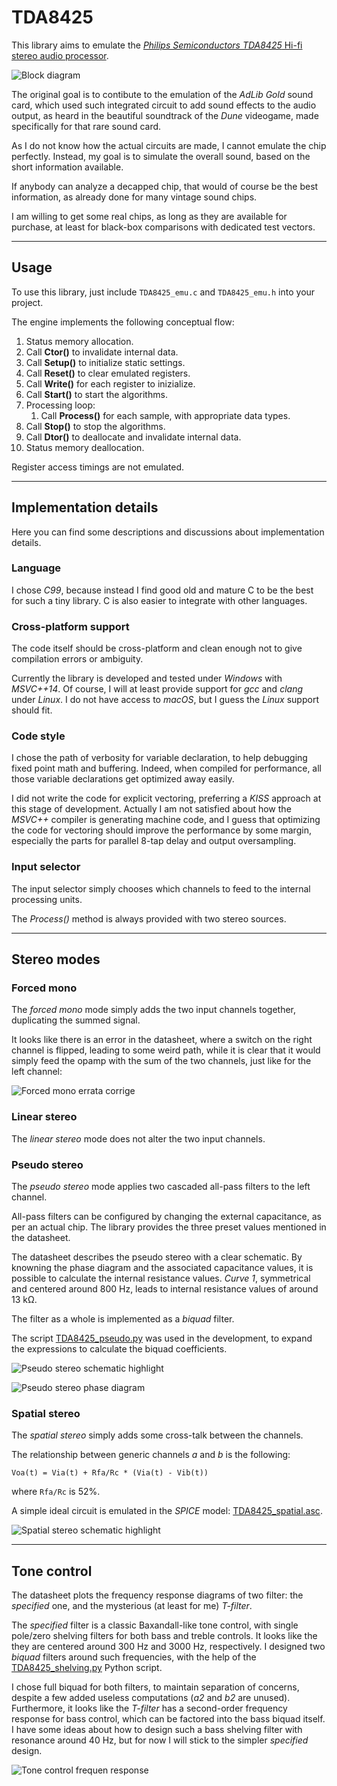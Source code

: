 # TDA8425

This library aims to emulate the
[*Philips Semiconductors TDA8425* Hi-fi stereo audio processor](doc/TDA8425.pdf).

![Block diagram](doc/block_diagram.png)

The original goal is to contibute to the emulation of the *AdLib Gold* sound
card, which used such integrated circuit to add sound effects to the audio
output, as heard in the beautiful soundtrack of the *Dune* videogame, made
specifically for that rare sound card.

As I do not know how the actual circuits are made, I cannot emulate the chip
perfectly. Instead, my goal is to simulate the overall sound, based on the
short information available.

If anybody can analyze a decapped chip, that would of course be the best
information, as already done for many vintage sound chips.

I am willing to get some real chips, as long as they are available for
purchase, at least for black-box comparisons with dedicated test vectors.

_______________________________________________________________________________

## Usage

To use this library, just include `TDA8425_emu.c` and `TDA8425_emu.h`
into your project.

The engine implements the following conceptual flow:

1. Status memory allocation.
2. Call **Ctor()** to invalidate internal data.
3. Call **Setup()** to initialize static settings.
4. Call **Reset()** to clear emulated registers.
5. Call **Write()** for each register to inizialize.
6. Call **Start()** to start the algorithms.
7. Processing loop:
    1. Call **Process()** for each sample, with appropriate data types.
8. Call **Stop()** to stop the algorithms.
9. Call **Dtor()** to deallocate and invalidate internal data.
10. Status memory deallocation.

Register access timings are not emulated.

_______________________________________________________________________________

## Implementation details

Here you can find some descriptions and discussions about implementation
details.


### Language

I chose *C99*, because instead I find good old and mature C to be the best for
such a tiny library. C is also easier to integrate with other languages.


### Cross-platform support

The code itself should be cross-platform and clean enough not to give
compilation errors or ambiguity.

Currently the library is developed and tested under *Windows* with *MSVC++14*.
Of course, I will at least provide support for *gcc* and *clang* under *Linux*.
I do not have access to *macOS*, but I guess the *Linux* support should fit.


### Code style

I chose the path of verbosity for variable declaration, to help debugging fixed
point math and buffering. Indeed, when compiled for performance, all those
variable declarations get optimized away easily.

I did not write the code for explicit vectoring, preferring a *KISS* approach
at this stage of development. Actually I am not satisfied about how the
*MSVC++* compiler is generating machine code, and I guess that optimizing the
code for vectoring should improve the performance by some margin, especially
the parts for parallel 8-tap delay and output oversampling.


### Input selector

The input selector simply chooses which channels to feed to the internal
processing units.

The *Process()* method is always provided with two stereo sources.

_______________________________________________________________________________

## Stereo modes

### Forced mono

The *forced mono* mode simply adds the two input channels together, duplicating
the summed signal.

It looks like there is an error in the datasheet, where a switch on the right
channel is flipped, leading to some weird path, while it is clear that it would
simply feed the opamp with the sum of the two channels, just like for the left
channel:

![Forced mono errata corrige](doc/mono_errata.png)

### Linear stereo

The *linear stereo* mode does not alter the two input channels.


### Pseudo stereo

The *pseudo stereo* mode applies two cascaded all-pass filters to the left
channel.

All-pass filters can be configured by changing the external capacitance, as per
an actual chip. The library provides the three preset values mentioned in the
datasheet.

The datasheet describes the pseudo stereo with a clear schematic.
By knowning the phase diagram and the associated capacitance values, it is
possible to calculate the internal resistance values.
*Curve 1*, symmetrical and centered around 800 Hz, leads to internal resistance
values of around 13 kΩ.

The filter as a whole is implemented as a *biquad* filter.

The script [TDA8425_pseudo.py](doc/TDA8425_pseudo.py) was used in the
development, to expand the expressions to calculate the biquad coefficients.

![Pseudo stereo schematic highlight](doc/TDA8425_pseudo.png)

![Pseudo stereo phase diagram](doc/pseudo_phase.png)


### Spatial stereo

The *spatial stereo* simply adds some cross-talk between the channels.

The relationship between generic channels *a* and *b* is the following:

    Voa(t) = Via(t) + Rfa/Rc * (Via(t) - Vib(t))

where `Rfa/Rc` is 52%.

A simple ideal circuit is emulated in the *SPICE* model:
[TDA8425_spatial.asc](doc/TDA8425_spatial.asc).

![Spatial stereo schematic highlight](doc/TDA8425_spatial.png)

_______________________________________________________________________________

## Tone control

The datasheet plots the frequency response diagrams of two filter: the
*specified* one, and the mysterious (at least for me) *T-filter*.

The *specified* filter is a classic Baxandall-like tone control, with single
pole/zero shelving filters for both bass and treble controls.
It looks like the they are centered around 300 Hz and 3000 Hz, respectively.
I designed two *biquad* filters around such frequencies, with the help of the
[TDA8425_shelving.py](doc/TDA8425_shelving.py) Python script.

I chose full biquad for both filters, to maintain separation of concerns,
despite a few added useless computations (*a2* and *b2* are unused).
Furthermore, it looks like the *T-filter* has a second-order frequency response
for bass control, which can be factored into the bass biquad itself.
I have some ideas about how to design such a bass shelving filter with
resonance around 40 Hz, but for now I will stick to the simpler *specified*
design.

![Tone control frequen response](doc/tone_control.png)
